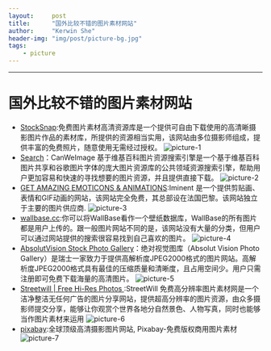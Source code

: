 ```yaml
---
layout:     post
title:      "国外比较不错的图片素材网站"
author:     "Kerwin She"
header-img: "img/post/picture-bg.jpg"
tags:
    - picture
---
```

----------------------------

# 国外比较不错的图片素材网站

* [StockSnap][1]:免费图片素材高清资源库是一个提供可自由下载使用的高清晰摄影图片作品的素材库，所提供的资源相当实用，该网站由多位摄影师组成，提供丰富的免费照片，随意使用无需经过授权。
![picture-1]({{site.url}}/img/post/picture-1.png)
* [Search][2]：CanWeImage 基于维基百科图片资源搜索引擎是一个基于维基百科图片共享和谷歌图片字体的庞大图片资源库的公共领域资源搜索引擎，帮助用户更加容易和快速的寻找想要的图片资源，并且提供直接下载。
![picture-2]({{site.url}}/img/post/picture-2.png)
* [GET AMAZING EMOTICONS & ANIMATIONS][3]:Iminent 是一个提供剪贴画、表情和GIF动画的网站，该网站完全免费，其总部设在法国巴黎。该网站独立于主要的图片供应商.
![picture-3]({{site.url}}/img/post/picture-3.png)
* [wallbase.cc][4]:你可以将WallBase看作一个壁纸数据库，WallBase的所有图片都是用户上传的。跟一般图片网站不同的是，该网站没有大量的分类，但用户可以通过网站提供的搜索很容易找到自己喜欢的图片。
![picture-4]({{site.url}}/img/post/picture-4.png)
* [AbsolutVision Stock Photo Gallery][5]：绝对视觉图库（Absolut Vision Photo Gallery）是瑞士一家致力于提供高解析度JPEG2000格式的图片网站。高解析度JPEG2000格式具有最佳的压缩质量和清晰度，且占用空间少。用户只需注册即可免费下载海量的高清图片。
![picture-5]({{site.url}}/img/post/picture-5.png)
* [Streetwill | Free Hi-Res Photos ][6]:StreetWill 免费高分辨率图片素材网是一个洁净整洁无任何广告的图片分享网站，提供超高分辨率的图片资源，由众多摄影师提交分享，能够让你观赏个世界各地分自然景色、人物写真，同时也能够当作图片素材来运用
![picture-6]({{site.url}}/img/post/picture-6.png)
* [pixabay][7]:全球顶级高清摄影图片网站, Pixabay-免费版权商用图片素材
![picture-7]({{site.url}}/img/post/picture-7.png)

[1]:https://stocksnap.io
[2]:https://canweimage.com/
[3]:http://www.iminent.com/en
[4]:https://wallhalla.com/
[5]:http://www.absolutvision.com/
[6]:http://streetwill.co/
[7]:https://pixabay.com/
